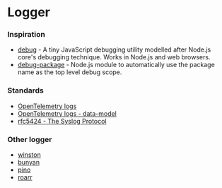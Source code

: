 # Logger

### Inspiration
- [debug](https://www.npmjs.com/package/debug) - A tiny JavaScript debugging utility modelled after Node.js core's debugging technique. Works in Node.js and web browsers.
- [debug-package](https://www.npmjs.com/package/debug-package) - Node.js module to automatically use the package name as the top level debug scope.

### Standards
- [OpenTelemetry logs](https://github.com/open-telemetry/opentelemetry-specification/blob/main/specification/logs/overview.md)
- [OpenTelemetry logs - data-model](https://github.com/open-telemetry/opentelemetry-specification/blob/main/specification/logs/data-model.md)
- [rfc5424 - The Syslog Protocol](https://tools.ietf.org/html/rfc5424)

### Other logger
- [winston](https://github.com/winstonjs/winston)
- [bunyan](https://github.com/trentm/node-bunyan)
- [pino](https://github.com/pinojs/pino)
- [roarr](https://github.com/gajus/roarr)
